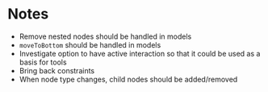 # Notes

* Remove nested nodes should be handled in models
* `moveToBottom` should be handled in models
* Investigate option to have active interaction so that it could be used as a basis for tools
* Bring back constraints
* When node type changes, child nodes should be added/removed
